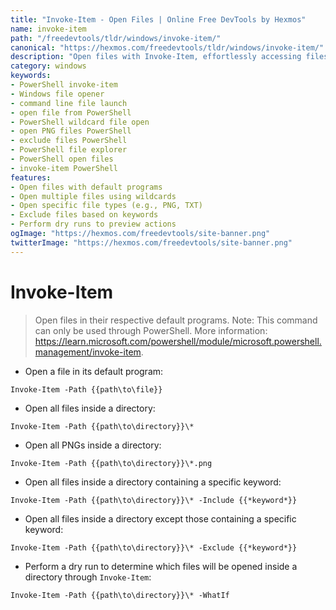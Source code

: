 ```yaml
---
title: "Invoke-Item - Open Files | Online Free DevTools by Hexmos"
name: invoke-item
path: "/freedevtools/tldr/windows/invoke-item/"
canonical: "https://hexmos.com/freedevtools/tldr/windows/invoke-item/"
description: "Open files with Invoke-Item, effortlessly accessing files using PowerShell commands. Open multiple files or specific file types quickly. Free online tool, no registration required."
category: windows
keywords:
- PowerShell invoke-item
- Windows file opener
- command line file launch
- open file from PowerShell
- PowerShell wildcard file open
- open PNG files PowerShell
- exclude files PowerShell
- PowerShell file explorer
- PowerShell open files
- invoke-item PowerShell
features:
- Open files with default programs
- Open multiple files using wildcards
- Open specific file types (e.g., PNG, TXT)
- Exclude files based on keywords
- Perform dry runs to preview actions
ogImage: "https://hexmos.com/freedevtools/site-banner.png"
twitterImage: "https://hexmos.com/freedevtools/site-banner.png"
---
```


# Invoke-Item

> Open files in their respective default programs.
> Note: This command can only be used through PowerShell.
> More information: <https://learn.microsoft.com/powershell/module/microsoft.powershell.management/invoke-item>.

- Open a file in its default program:

`Invoke-Item -Path {{path\to\file}}`

- Open all files inside a directory:

`Invoke-Item -Path {{path\to\directory}}\*`

- Open all PNGs inside a directory:

`Invoke-Item -Path {{path\to\directory}}\*.png`

- Open all files inside a directory containing a specific keyword:

`Invoke-Item -Path {{path\to\directory}}\* -Include {{*keyword*}}`

- Open all files inside a directory except those containing a specific keyword:

`Invoke-Item -Path {{path\to\directory}}\* -Exclude {{*keyword*}}`

- Perform a dry run to determine which files will be opened inside a directory through `Invoke-Item`:

`Invoke-Item -Path {{path\to\directory}}\* -WhatIf`

